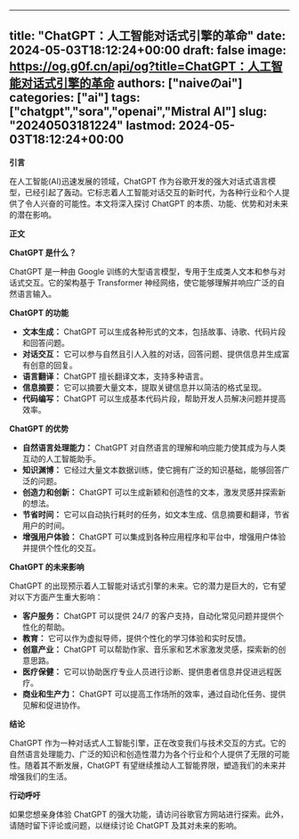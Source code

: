 
---
title: "ChatGPT：人工智能对话式引擎的革命"
date: 2024-05-03T18:12:24+00:00
draft: false
image: https://og.g0f.cn/api/og?title=ChatGPT：人工智能对话式引擎的革命
authors: ["naiveのai"]
categories: ["ai"]
tags: ["chatgpt","sora","openai","Mistral AI"]
slug: "20240503181224"
lastmod: 2024-05-03T18:12:24+00:00
---
**引言**

在人工智能(AI)迅速发展的领域，ChatGPT 作为谷歌开发的强大对话式语言模型，已经引起了轰动。它标志着人工智能对话交互的新时代，为各种行业和个人提供了令人兴奋的可能性。本文将深入探讨 ChatGPT 的本质、功能、优势和对未来的潜在影响。

**正文**

**ChatGPT 是什么？**

ChatGPT 是一种由 Google 训练的大型语言模型，专用于生成类人文本和参与对话式交互。它的架构基于 Transformer 神经网络，使它能够理解并响应广泛的自然语言输入。

**ChatGPT 的功能**

* **文本生成：** ChatGPT 可以生成各种形式的文本，包括故事、诗歌、代码片段和回答问题。
* **对话交互：** 它可以参与自然且引人入胜的对话，回答问题、提供信息并生成富有创意的回复。
* **语言翻译：** ChatGPT 擅长翻译文本，支持多种语言。
* **信息摘要：** 它可以摘要大量文本，提取关键信息并以简洁的格式呈现。
* **代码编写：** ChatGPT 可以生成基本代码片段，帮助开发人员解决问题并提高效率。

**ChatGPT 的优势**

* **自然语言处理能力：** ChatGPT 对自然语言的理解和响应能力使其成为与人类互动的人工智能助手。
* **知识渊博：** 它经过大量文本数据训练，使它拥有广泛的知识基础，能够回答广泛的问题。
* **创造力和创新：** ChatGPT 可以生成新颖和创造性的文本，激发灵感并探索新的想法。
* **节省时间：** 它可以自动执行耗时的任务，如文本生成、信息摘要和翻译，节省用户的时间。
* **增强用户体验：** ChatGPT 可以集成到各种应用程序和平台中，增强用户体验并提供个性化的交互。

**ChatGPT 的未来影响**

ChatGPT 的出现预示着人工智能对话式引擎的未来。它的潜力是巨大的，它有望对以下方面产生重大影响：

* **客户服务：** ChatGPT 可以提供 24/7 的客户支持，自动化常见问题并提供个性化的帮助。
* **教育：** 它可以作为虚拟导师，提供个性化的学习体验和实时反馈。
* **创意产业：** ChatGPT 可以帮助作家、音乐家和艺术家激发灵感，探索新的创意思路。
* **医疗保健：** 它可以协助医疗专业人员进行诊断、提供患者信息并促进远程医疗。
* **商业和生产力：** ChatGPT 可以提高工作场所的效率，通过自动化任务、提供见解和促进协作。

**结论**

ChatGPT 作为一种对话式人工智能引擎，正在改变我们与技术交互的方式。它的自然语言处理能力、广泛的知识和创造性潜力为各个行业和个人提供了无限的可能性。随着其不断发展，ChatGPT 有望继续推动人工智能界限，塑造我们的未来并增强我们的生活。

**行动呼吁**

如果您想亲身体验 ChatGPT 的强大功能，请访问谷歌官方网站进行探索。此外，请随时留下评论或问题，以继续讨论 ChatGPT 及其对未来的影响。